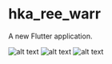 # hka_ree_warr

A new Flutter application.

![alt text](https://dribbble.com/shots/10266113-Travel-Mobile-App/attachments/2157839?mode=media)
![alt text](https://github.com/Lolliwin/hka_ree_warr/screen_shorts/master/home.png?raw=true)
![alt text](https://drive.google.com/file/d/1IkcuJoWs6MIMfCxUdbEq5-0iSdGvSEW3/view?usp=sharing)


